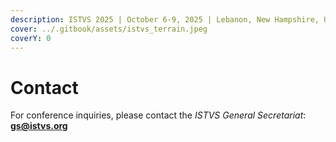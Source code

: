 ```yaml
---
description: ISTVS 2025 | October 6-9, 2025 | Lebanon, New Hampshire, USA
cover: ../.gitbook/assets/istvs_terrain.jpeg
coverY: 0
---
```


# Contact

For conference inquiries, please contact the _ISTVS General Secretariat_: **gs@istvs.org**
